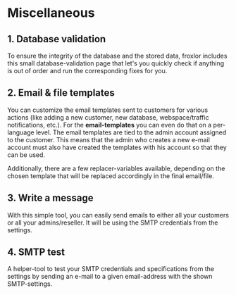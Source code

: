 # Miscellaneous

## 1. Database validation

To ensure the integrity of the database and the stored data, froxlor includes this small database-validation page that let's you quickly check if anything is out of order and run the corresponding fixes for you.

<UiBrowser :src="$withBase('/img/frx_dbintegrity.png')" alt="Validate integrity of database"/>

## 2. Email & file templates

You can customize the email templates sent to customers for various actions (like adding a new customer, new database, webspace/traffic notifications, etc.). For the **email-templates** you can even do that on a per-language level. The email templates are tied to the admin account assigned to the customer. This means that the admin who creates a new e-mail account must also have created the templates with his account so that they can be used.

Additionally, there are a few replacer-variables available, depending on the chosen template that will be replaced accordingly in the final email/file.

<UiBrowser :src="$withBase('/img/frx_templates_overview.png')" alt="Create and manage email and file templates"/>

## 3. Write a message

With this simple tool, you can easily send emails to either all your customers or all your admins/reseller. It will be using the SMTP credentials from the settings.

<UiBrowser :src="$withBase('/img/frx_send_message.png')" alt="Simple messaging tool"/>

## 4. SMTP test

A helper-tool to test your SMTP credentials and specifications from the settings by sending an e-mail to a given email-address with the shown SMTP-settings.

<UiBrowser :src="$withBase('/img/frx_test_smtp.png')" alt="Test your SMTP settings"/>
